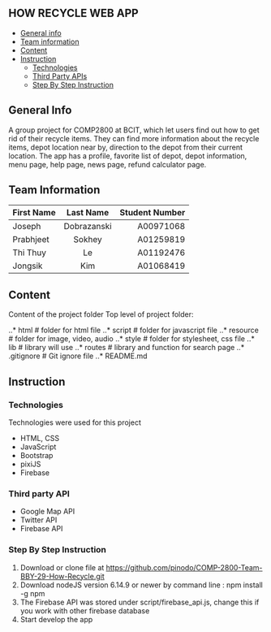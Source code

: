 ## HOW RECYCLE WEB APP
* [General info](#general-info)
* [Team information](#team-information)
* [Content](#content)
* [Instruction](#instruction)
   * [Technologies](#technologies)
   * [Third Party APIs](#third-party-apis)
   * [Step By Step Instruction](#step-by-step-instruction)



## General Info
A group project for COMP2800 at BCIT, which let users find out how to get rid of their recycle items. They can find more information about the recycle items, depot location near by, direction to the depot from their current location. The app has a profile, favorite list of depot, depot information, menu page, help page, news page, refund calculator page.

## Team Information
| First Name    | Last Name     | Student Number  |
| ------------- |:-------------:| ---------------:|
| Joseph        | Dobrazanski   | A00971068       |
| Prabhjeet     | Sokhey        | A01259819       |
| Thi Thuy      | Le            | A01192476       |
| Jongsik       | Kim           | A01068419       |

## Content
Content of the project folder
 Top level of project folder: 

..* html										 # folder for html file
..* script                   # folder for javascript file 
..* resource                 # folder for image, video, audio 
..* style                    # folder for stylesheet, css file
..* lib                      # library will use
..* routes                   # library and function for search page
..* .gitignore               # Git ignore file
..* README.md                

## Instruction
### Technologies
Technologies were used for this project
* HTML, CSS
* JavaScript
* Bootstrap
* pixiJS
* Firebase

### Third party API
* Google Map API
* Twitter API
* Firebase API

### Step By Step Instruction
1. Download or clone file at https://github.com/pinodo/COMP-2800-Team-BBY-29-How-Recycle.git
2. Download nodeJS version 6.14.9 or newer by command line : npm install -g npm
3. The Firebase API was stored under script/firebase_api.js, change this if you work with other firebase database
4. Start develop the app






